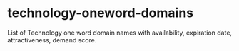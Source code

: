 # technology-oneword-domains
List of Technology one word domain names with availability, expiration date, attractiveness, demand score.
